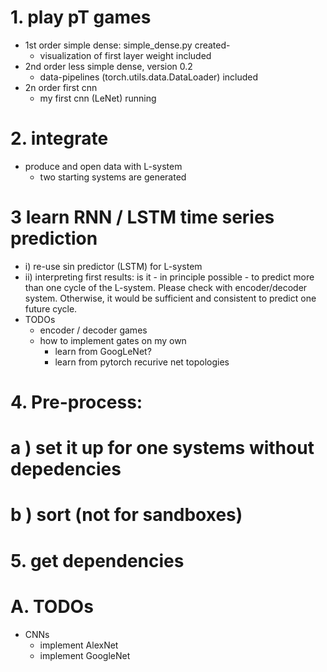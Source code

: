 # 1. play pT games
- 1st order simple dense: simple_dense.py created-
  - visualization of first layer weight included
- 2nd order less simple dense, version 0.2
  - data-pipelines (torch.utils.data.DataLoader) included
- 2n order first cnn
  - my first cnn (LeNet) running
# 2. integrate
- produce and open data with L-system
  - two starting systems are generated
# 3 learn RNN / LSTM time series prediction
- i) re-use sin predictor (LSTM) for L-system
- ii) interpreting first results: is it - in principle possible - to predict more than one cycle of the L-system. Please check with encoder/decoder system. Otherwise, it would be sufficient and consistent to predict one future cycle.
- TODOs
  - encoder / decoder games
  - how to implement gates on my own
    - learn from GoogLeNet?
    - learn from pytorch recurive net topologies
# 4. Pre-process: 
#  a ) set it up for one systems without depedencies
#  b ) sort (not for sandboxes)
# 5. get dependencies
# A. TODOs
  - CNNs
    - implement AlexNet
    - implement GoogleNet
